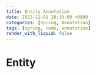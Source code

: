 ```yaml
---
title: Entity Annotation
date: 2023-12-01 20:10:00 +0800
categories: [Spring, Annotation]
tags: [spring, code, annotation]
render_with_liquid: false
---
```

# Entity
